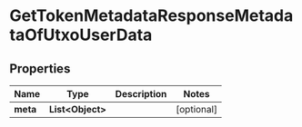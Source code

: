 
# GetTokenMetadataResponseMetadataOfUtxoUserData

## Properties
Name | Type | Description | Notes
------------ | ------------- | ------------- | -------------
**meta** | **List&lt;Object&gt;** |  |  [optional]



